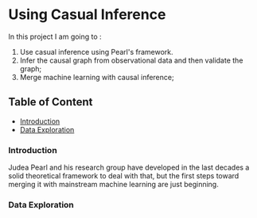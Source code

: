 # Using Casual Inference

In this project I am going to :

1. Use casual inference using Pearl's framework.
2. Infer the causal graph from observational data and then validate the graph;
3. Merge machine learning with causal inference;


## Table of Content
- [Introduction](#introduction)
- [Data Exploration](#DataExploarion)

### Introduction
Judea Pearl and his research group have developed in the last decades a solid
theoretical framework to deal with that, but the first steps toward merging it with
mainstream machine learning are just beginning.

### Data Exploration
